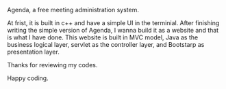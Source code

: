 Agenda, a free meeting administration system.

At frist, it is built in c++ and have a simple UI in the terminial.
After finishing writing the simple version of Agenda, I wanna build it as a website and that is what I have done. This website is built in MVC model, Java as the business logical layer, servlet as the controller layer, and Bootstarp as presentation layer.

Thanks for reviewing my codes.

Happy coding.


